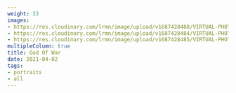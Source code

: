 ```yaml
---
weight: 33
images:
- https://res.cloudinary.com/lrmn/image/upload/v1687428488/VIRTUAL-PHOTOGRAPHY/godofwar/brok.transparent_gkfqci.png
- https://res.cloudinary.com/lrmn/image/upload/v1687428484/VIRTUAL-PHOTOGRAPHY/godofwar/sindri.transparent_fuclgc.png
- https://res.cloudinary.com/lrmn/image/upload/v1687428485/VIRTUAL-PHOTOGRAPHY/godofwar/angrboda.transparent_xokcio.png
multipleColumn: true
title: God Of War
date: 2021-04-02
tags:
- portraits
- all
---
```

